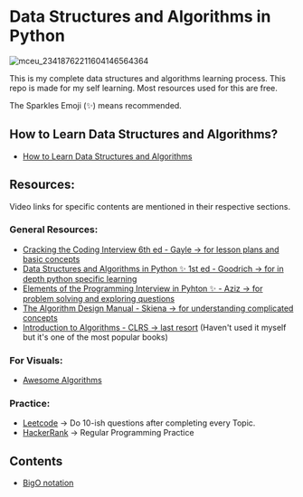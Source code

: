 # Data Structures and Algorithms in Python

![mceu_23418762211604146564364](https://user-images.githubusercontent.com/70666023/124493185-aed8be00-ddf8-11eb-8253-ca3d26064acd.jpg)

This is my complete data structures and algorithms learning process. 
This repo is made for my self learning. Most resources used for this are free.
 
The Sparkles Emoji (✨) means recommended.

## How to Learn Data Structures and Algorithms?
* [How to Learn Data Structures and Algorithms](https://youtu.be/fO0Nr8_--MI)

## Resources:
Video links for specific contents are mentioned in their respective sections.
### General Resources:
* [Cracking the Coding Interview 6th ed - Gayle -> for lesson plans and basic concepts](https://www.amazon.com/Cracking-Coding-Interview-Programming-Questions/dp/0984782850)
* [Data Structures and Algorithms in Python ✨ 1st ed - Goodrich -> for in depth python specific learning](https://www.amazon.com/Structures-Algorithms-Python-Michael-Goodrich/dp/1118290275/ref=pd_sbs_9/146-7117112-3214425?pd_rd_w=u0eqq&pf_rd_p=43345e03-9e2a-47c0-9b70-a50aa5ecbd5c&pf_rd_r=GH4061FRHKTZNWK7ZJ8Y&pd_rd_r=c91ffc68-6290-4fc9-a165-950ed977867a&pd_rd_wg=hROgA&pd_rd_i=1118290275&psc=1)
* [Elements of the Programming Interview in Pyhton ✨ - Aziz -> for problem solving and exploring questions](https://www.amazon.com/Elements-Programming-Interviews-Python-Insiders/dp/1537713949/ref=pd_sbs_3/146-7117112-3214425?pd_rd_w=h1Gnk&pf_rd_p=43345e03-9e2a-47c0-9b70-a50aa5ecbd5c&pf_rd_r=3W8ND85QTCQKRJFW53AW&pd_rd_r=244165c1-9543-4cde-ab20-6fedd20ab61a&pd_rd_wg=Mlj5i&pd_rd_i=1537713949&psc=1)
* [The Algorithm Design Manual - Skiena -> for understanding complicated concepts](https://www.amazon.com/Algorithm-Design-Manual-Steven-Skiena/dp/1849967202/ref=pd_sbs_7/146-7117112-3214425?pd_rd_w=JNweZ&pf_rd_p=43345e03-9e2a-47c0-9b70-a50aa5ecbd5c&pf_rd_r=YS938S6HF8HDZ3C3VW7T&pd_rd_r=0880b776-764d-4269-88b0-21914e3be232&pd_rd_wg=eUOYw&pd_rd_i=1849967202&psc=1)
* [Introduction to Algorithms - CLRS -> last resort](https://www.amazon.com/Introduction-Algorithms-3rd-MIT-Press/dp/0262033844/ref=pd_sbs_6/146-7117112-3214425?pd_rd_w=XGJL2&pf_rd_p=43345e03-9e2a-47c0-9b70-a50aa5ecbd5c&pf_rd_r=6K6T3JJDJ7C8750FZ7VY&pd_rd_r=5a60e2cb-f9ce-4843-89a3-acc6d3ae9851&pd_rd_wg=m77Wv&pd_rd_i=0262033844&psc=1) (Haven't used it myself but it's one of the most popular books)

### For Visuals:
* [Awesome Algorithms](https://github.com/tayllan/awesome-algorithms)
### Practice:
* [Leetcode](https://leetcode.com/) -> Do 10-ish questions after completing every Topic.
* [HackerRank](https://www.hackerrank.com/) -> Regular Programming Practice

## Contents
* [BigO notation](https://github.com/prottayislive/data_structures_and_algorithms/blob/main/BigO%20notation/BigO.md)
